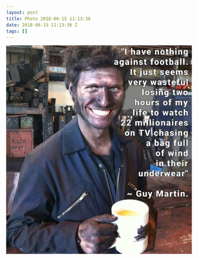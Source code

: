 ```yaml
---
layout: post
title: Photo 2018-06-15 11:13:36
date: 2018-06-15 11:13:36 Z
tags: []
---
```

![](/media/2018/06/174911584989.jpg)
